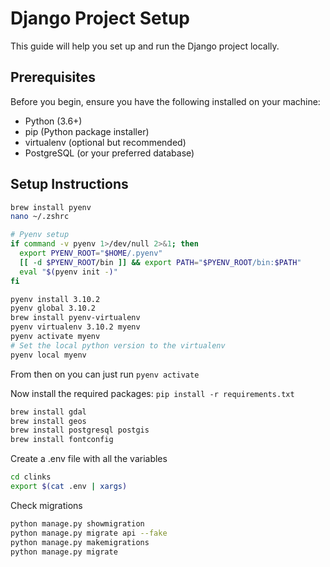 
# Django Project Setup

This guide will help you set up and run the Django project locally.

## Prerequisites

Before you begin, ensure you have the following installed on your machine:

- Python (3.6+)
- pip (Python package installer)
- virtualenv (optional but recommended)
- PostgreSQL (or your preferred database)

## Setup Instructions

```bash
brew install pyenv
nano ~/.zshrc
```

```bash
# Pyenv setup 
if command -v pyenv 1>/dev/null 2>&1; then
  export PYENV_ROOT="$HOME/.pyenv"
  [[ -d $PYENV_ROOT/bin ]] && export PATH="$PYENV_ROOT/bin:$PATH"
  eval "$(pyenv init -)"
fi
```

```bash
pyenv install 3.10.2
pyenv global 3.10.2
brew install pyenv-virtualenv
pyenv virtualenv 3.10.2 myenv
pyenv activate myenv
# Set the local python version to the virtualenv
pyenv local myenv 
```

From then on you can just run
```pyenv activate```

Now install the required packages:
```pip install -r requirements.txt```

```bash
brew install gdal
brew install geos 
brew install postgresql postgis
brew install fontconfig
```

Create a .env file with all the variables
```bash
cd clinks
export $(cat .env | xargs)
```

Check migrations
```bash
python manage.py showmigration
python manage.py migrate api --fake
python manage.py makemigrations
python manage.py migrate 
```
